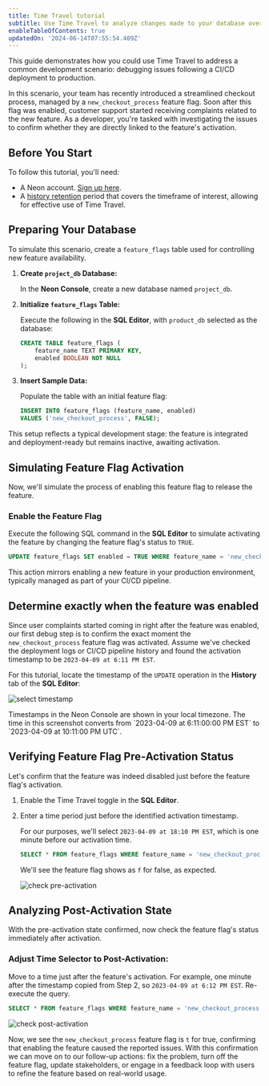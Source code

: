 ```yaml
---
title: Time Travel tutorial
subtitle: Use Time Travel to analyze changes made to your database over time
enableTableOfContents: true
updatedOn: '2024-06-14T07:55:54.409Z'
---
```


This guide demonstrates how you could use Time Travel to address a common development scenario: debugging issues following a CI/CD deployment to production.

In this scenario, your team has recently introduced a streamlined checkout process, managed by a `new_checkout_process` feature flag. Soon after this flag was enabled, customer support started receiving complaints related to the new feature. As a developer, you're tasked with investigating the issues to confirm whether they are directly linked to the feature's activation.

## Before You Start

To follow this tutorial, you'll need:

- A Neon account. [Sign up here](/docs/get-started-with-neon/signing-up).
- A [history retention](/docs/manage/projects#configure-history-retention) period that covers the timeframe of interest, allowing for effective use of Time Travel.

<Steps>

## Preparing Your Database

To simulate this scenario, create a `feature_flags` table used for controlling new feature availability.

1. **Create `project_db` Database:**

   In the **Neon Console**, create a new database named `project_db`.

2. **Initialize `feature_flags` Table:**

   Execute the following in the **SQL Editor**, with `product_db` selected as the database:

   ```sql
   CREATE TABLE feature_flags (
       feature_name TEXT PRIMARY KEY,
       enabled BOOLEAN NOT NULL
   );
   ```

3. **Insert Sample Data:**

   Populate the table with an initial feature flag:

   ```sql
   INSERT INTO feature_flags (feature_name, enabled)
   VALUES ('new_checkout_process', FALSE);
   ```

This setup reflects a typical development stage: the feature is integrated and deployment-ready but remains inactive, awaiting activation.

## Simulating Feature Flag Activation

Now, we'll simulate the process of enabling this feature flag to release the feature.

### Enable the Feature Flag

Execute the following SQL command in the **SQL Editor** to simulate activating the feature by changing the feature flag's status to `TRUE`.

```sql
UPDATE feature_flags SET enabled = TRUE WHERE feature_name = 'new_checkout_process';
```

This action mirrors enabling a new feature in your production environment, typically managed as part of your CI/CD pipeline.

## Determine exactly when the feature was enabled

Since user complaints started coming in right after the feature was enabled, our first debug step is to confirm the exact moment the `new_checkout_process` feature flag was activated. Assume we've checked the deployment logs or CI/CD pipeline history and found the activation timestamp to be `2023-04-09 at 6:11 PM EST`.

For this tutorial, locate the timestamp of the `UPDATE` operation in the **History** tab of the **SQL Editor**:

![select timestamp](/docs/guides/time_travel_tutorial_activation.png)

<Admonition type="note">
Timestamps in the Neon Console are shown in your local timezone. The time in this screenshot converts from `2023-04-09 at 6:11:00:00 PM EST` to `2023-04-09 at 10:11:00 PM UTC`.
</Admonition>

## Verifying Feature Flag Pre-Activation Status

Let's confirm that the feature was indeed disabled just before the feature flag's activation.

1. Enable the Time Travel toggle in the **SQL Editor**.

1. Enter a time period just before the identified activation timestamp.

   For our purposes, we'll select `2023-04-09 at 18:10 PM EST`, which is one minute before our activation time.

   ```sql
   SELECT * FROM feature_flags WHERE feature_name = 'new_checkout_process';
   ```

   We'll see the feature flag shows as `f` for false, as expected.

   ![check pre-activation](/docs/guides/time_travel_tutorial_before.png)

## Analyzing Post-Activation State

With the pre-activation state confirmed, now check the feature flag's status immediately after activation.

### Adjust Time Selector to Post-Activation:

Move to a time just after the feature's activation. For example, one minute after the timestamp copied from Step 2, so `2023-04-09 at 6:12 PM EST`. Re-execute the query.

```sql
SELECT * FROM feature_flags WHERE feature_name = 'new_checkout_process';
```

![check post-activation](/docs/guides/time_travel_tutorial_after.png)

Now, we see the `new_checkout_process` feature flag is `t` for true, confirming that enabling the feature caused the reported issues. With this confirmation we can move on to our follow-up actions: fix the problem, turn off the feature flag, update stakeholders, or engage in a feedback loop with users to refine the feature based on real-world usage.

</Steps>
